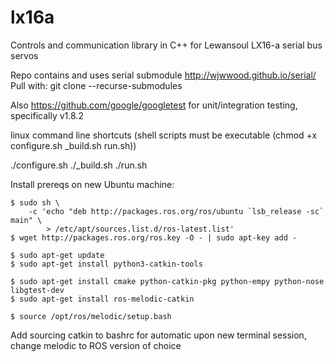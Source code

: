 # lx16a
Controls and communication library in C++ for Lewansoul LX16-a serial bus servos

Repo contains and uses serial submodule http://wjwwood.github.io/serial/
Pull with: git clone --recurse-submodules

Also https://github.com/google/googletest for unit/integration testing, specifically v1.8.2

linux command line shortcuts (shell scripts must be executable (chmod +x configure.sh _build.sh run.sh))

./configure.sh
./_build.sh
./run.sh

Install prereqs on new Ubuntu machine: 

```
$ sudo sh \
    -c 'echo "deb http://packages.ros.org/ros/ubuntu `lsb_release -sc` main" \
        > /etc/apt/sources.list.d/ros-latest.list'
$ wget http://packages.ros.org/ros.key -O - | sudo apt-key add -

$ sudo apt-get update
$ sudo apt-get install python3-catkin-tools

$ sudo apt-get install cmake python-catkin-pkg python-empy python-nose libgtest-dev
$ sudo apt-get install ros-melodic-catkin

$ source /opt/ros/melodic/setup.bash
```

Add sourcing catkin to bashrc for automatic upon new terminal session, change melodic to ROS version of choice
